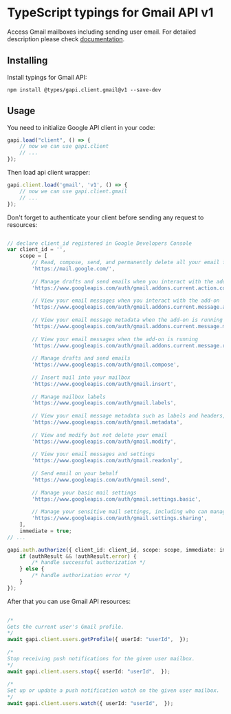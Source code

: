 # TypeScript typings for Gmail API v1
Access Gmail mailboxes including sending user email.
For detailed description please check [documentation](https://developers.google.com/gmail/api/).

## Installing

Install typings for Gmail API:
```
npm install @types/gapi.client.gmail@v1 --save-dev
```

## Usage

You need to initialize Google API client in your code:
```typescript
gapi.load("client", () => { 
    // now we can use gapi.client
    // ... 
});
```

Then load api client wrapper:
```typescript
gapi.client.load('gmail', 'v1', () => {
    // now we can use gapi.client.gmail
    // ... 
});
```

Don't forget to authenticate your client before sending any request to resources:
```typescript

// declare client_id registered in Google Developers Console
var client_id = '',
    scope = [     
        // Read, compose, send, and permanently delete all your email from Gmail
        'https://mail.google.com/',
    
        // Manage drafts and send emails when you interact with the add-on
        'https://www.googleapis.com/auth/gmail.addons.current.action.compose',
    
        // View your email messages when you interact with the add-on
        'https://www.googleapis.com/auth/gmail.addons.current.message.action',
    
        // View your email message metadata when the add-on is running
        'https://www.googleapis.com/auth/gmail.addons.current.message.metadata',
    
        // View your email messages when the add-on is running
        'https://www.googleapis.com/auth/gmail.addons.current.message.readonly',
    
        // Manage drafts and send emails
        'https://www.googleapis.com/auth/gmail.compose',
    
        // Insert mail into your mailbox
        'https://www.googleapis.com/auth/gmail.insert',
    
        // Manage mailbox labels
        'https://www.googleapis.com/auth/gmail.labels',
    
        // View your email message metadata such as labels and headers, but not the email body
        'https://www.googleapis.com/auth/gmail.metadata',
    
        // View and modify but not delete your email
        'https://www.googleapis.com/auth/gmail.modify',
    
        // View your email messages and settings
        'https://www.googleapis.com/auth/gmail.readonly',
    
        // Send email on your behalf
        'https://www.googleapis.com/auth/gmail.send',
    
        // Manage your basic mail settings
        'https://www.googleapis.com/auth/gmail.settings.basic',
    
        // Manage your sensitive mail settings, including who can manage your mail
        'https://www.googleapis.com/auth/gmail.settings.sharing',
    ],
    immediate = true;
// ...

gapi.auth.authorize({ client_id: client_id, scope: scope, immediate: immediate }, authResult => {
    if (authResult && !authResult.error) {
        /* handle successful authorization */
    } else {
        /* handle authorization error */
    }
});            
```

After that you can use Gmail API resources:

```typescript 
    
/* 
Gets the current user's Gmail profile.  
*/
await gapi.client.users.getProfile({ userId: "userId",  }); 
    
/* 
Stop receiving push notifications for the given user mailbox.  
*/
await gapi.client.users.stop({ userId: "userId",  }); 
    
/* 
Set up or update a push notification watch on the given user mailbox.  
*/
await gapi.client.users.watch({ userId: "userId",  });
```
